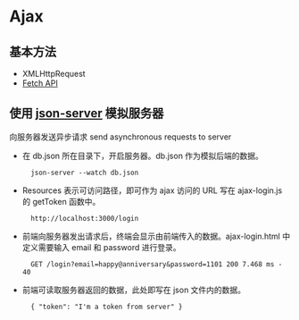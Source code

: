 # Ajax

## 基本方法

- XMLHttpRequest
- [Fetch API](https://developer.mozilla.org/zh-CN/docs/Web/API/Fetch_API/Using_Fetch)

## 使用 [json-server](https://github.com/typicode/json-server) 模拟服务器

向服务器发送异步请求 send asynchronous requests to server

* 在 db.json 所在目录下，开启服务器。db.json 作为模拟后端的数据。
	
		json-server --watch db.json

* Resources 表示可访问路径，即可作为 ajax 访问的 URL 写在 ajax-login.js 的 getToken 函数中。

		http://localhost:3000/login
	
* 前端向服务器发出请求后，终端会显示由前端传入的数据。ajax-login.html 中定义需要输入 email 和 password 进行登录。

		GET /login?email=happy@anniversary&password=1101 200 7.468 ms - 40
		
* 前端可读取服务器返回的数据，此处即写在 json 文件内的数据。

		{ "token": "I'm a token from server" }